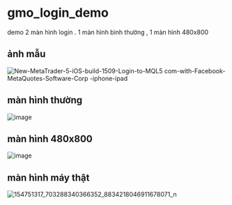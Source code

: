 # gmo_login_demo

demo 2 màn hình login . 1 màn hình bình thường , 1 màn hình 480x800

## ảnh mẫu

![New-MetaTrader-5-iOS-build-1509-Login-to-MQL5 com-with-Facebook-MetaQuotes-Software-Corp -iphone-ipad](https://user-images.githubusercontent.com/52748746/108822678-fdc44a80-75f1-11eb-868d-f14f551f700f.png)

## màn hình thường

![image](https://user-images.githubusercontent.com/52748746/109122951-e1ecb000-777b-11eb-8a4b-e0757a73126b.png)

##

## màn hình 480x800

![image](https://user-images.githubusercontent.com/52748746/109123668-adc5bf00-777c-11eb-91d1-8d71f30f30e0.png)

##

## màn hình máy thật

![154751317_703288340366352_8834218046911678071_n](https://user-images.githubusercontent.com/52748746/109122746-9fc36e80-777b-11eb-9a45-5dc21dccf6da.jpg)


